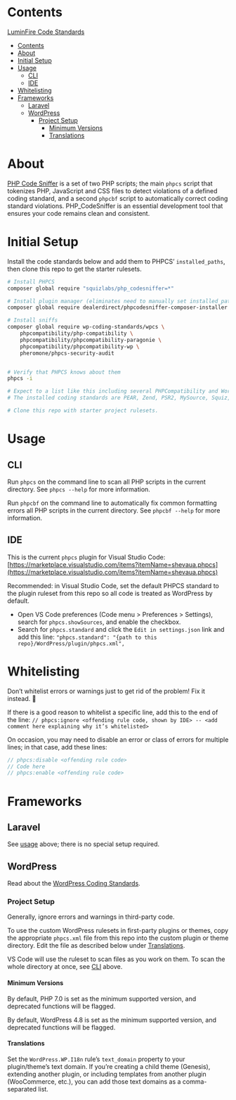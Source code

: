 # Contents

[LuminFire Code Standards](https://git.luminfire.net/ops/tooling/code-standards/phpcs-rulesets)

- [Contents](#contents)
- [About](#about)
- [Initial Setup](#initial-setup)
- [Usage](#usage)
  - [CLI](#cli)
  - [IDE](#ide)
- [Whitelisting](#whitelisting)
- [Frameworks](#frameworks)
  - [Laravel](#laravel)
  - [WordPress](#wordpress)
    - [Project Setup](#project-setup)
      - [Minimum Versions](#minimum-versions)
      - [Translations](#translations)

# About

[PHP Code Sniffer](https://github.com/squizlabs/PHP_CodeSniffer) is a set of two PHP scripts; the main `phpcs` script that tokenizes PHP, JavaScript and CSS files to detect violations of a defined coding standard, and a second `phpcbf` script to automatically correct coding standard violations. PHP_CodeSniffer is an essential development tool that ensures your code remains clean and consistent.

# Initial Setup

Install the code standards below and add them to PHPCS’ `installed_paths`, then clone this repo to get the starter rulesets.

```bash
# Install PHPCS
composer global require "squizlabs/php_codesniffer=*"

# Install plugin manager (eliminates need to manually set installed_paths)
composer global require dealerdirect/phpcodesniffer-composer-installer

# Install sniffs
composer global require wp-coding-standards/wpcs \
    phpcompatibility/php-compatibility \
    phpcompatibility/phpcompatibility-paragonie \
    phpcompatibility/phpcompatibility-wp \
    pheromone/phpcs-security-audit


# Verify that PHPCS knows about them
phpcs -i

# Expect to a list like this including several PHPCompatibility and WordPress entries:
# The installed coding standards are PEAR, Zend, PSR2, MySource, Squiz, PSR1, PSR12, PHPCompatibility, PHPCompatibilityParagonieRandomCompat, PHPCompatibilityParagonieSodiumCompat, PHPCompatibilityWP, WordPress, WordPress-Extra, WordPress-Docs and WordPress-Core

# Clone this repo with starter project rulesets.
```

# Usage

## CLI

Run `phpcs` on the command line to scan all PHP scripts in the current directory. See `phpcs --help` for more information.

Run `phpcbf` on the command line to automatically fix common formatting errors all PHP scripts in the current directory. See `phpcbf --help` for more information.

## IDE

This is the current `phpcs` plugin for Visual Studio Code: [https://marketplace.visualstudio.com/items?itemName=shevaua.phpcs](https://marketplace.visualstudio.com/items?itemName=shevaua.phpcs)

Recommended: in Visual Studio Code, set the default PHPCS standard to the plugin ruleset from this repo so all code is treated as WordPress by default.

- Open VS Code preferences (Code menu > Preferences > Settings), search for `phpcs.showSources`, and enable the checkbox.
- Search for `phpcs.standard` and click the `Edit in settings.json` link and add this line: `"phpcs.standard": "{path to this repo}/WordPress/plugin/phpcs.xml",`

# Whitelisting

Don’t whitelist errors or warnings just to get rid of the problem! Fix it instead. 🙂

If there is a good reason to whitelist a specific line, add this to the end of the line: `// phpcs:ignore <offending rule code, shown by IDE> -- <add comment here explaining why it’s whitelisted>`

On occasion, you may need to disable an error or class of errors for multiple lines; in that case, add these lines:

```php
// phpcs:disable <offending rule code>
// Code here
// phpcs:enable <offending rule code>
```

# Frameworks

## Laravel

See [usage](#usage) above; there is no special setup required.

## WordPress

Read about the [WordPress Coding Standards](https://make.wordpress.org/core/handbook/best-practices/coding-standards/).

### Project Setup

Generally, ignore errors and warnings in third-party code.

To use the custom WordPress rulesets in first-party plugins or themes, copy the appropriate `phpcs.xml` file from this repo into the custom plugin or theme directory. Edit the file as described below under [Translations](#translations).

VS Code will use the ruleset to scan files as you work on them. To scan the whole directory at once, see [CLI](#cli) above.

#### Minimum Versions

By default, PHP 7.0 is set as the minimum supported version, and deprecated functions will be flagged.

By default, WordPress 4.8 is set as the minimum supported version, and deprecated functions will be flagged.

#### Translations

Set the `WordPress.WP.I18n` rule’s `text_domain` property to your plugin/theme’s text domain. If you’re creating a child theme (Genesis), extending another plugin, or including templates from another plugin (WooCommerce, etc.), you can add those text domains as a comma-separated list.

